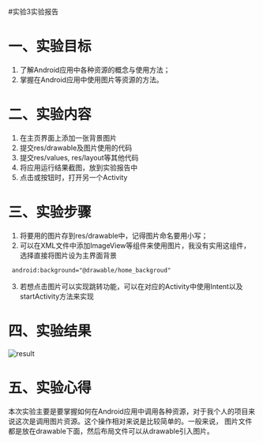 #实验3实验报告

# 一、实验目标
1. 了解Android应用中各种资源的概念与使用方法；
2. 掌握在Android应用中使用图片等资源的方法。

# 二、实验内容
1. 在主页界面上添加一张背景图片
2. 提交res/drawable及图片使用的代码
3. 提交res/values, res/layout等其他代码
4. 将应用运行结果截图，放到实验报告中
5. 点击或按钮时，打开另一个Activity

# 三、实验步骤
1. 将要用的图片存到res/drawable中，记得图片命名要用小写；
2. 可以在XML文件中添加ImageView等组件来使用图片，我没有实用这组件，选择直接将图片设为主界面背景
```xml
 android:background="@drawable/home_backgroud"
```
3. 若想点击图片可以实现跳转功能，可以在对应的Activity中使用Intent以及startActivity方法来实现

# 四、实验结果
![result](https://github.com/tiamo669/android-labs-2020/blob/master/students/net1814080903303/second_1.jpg)
# 五、实验心得
  本次实验主要是要掌握如何在Android应用中调用各种资源，对于我个人的项目来说这次是调用图片资源。这个操作相对来说是比较简单的。一般来说，
图片文件都是放在drawable下面，然后布局文件可以从drawable引入图片。
